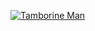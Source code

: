 [![Tamborine Man][Featured Image]](content/games/tamborine-man)

[Featured Image]: http://mkv25.net/ludum/ld26/release/tamborine-man-feature.png